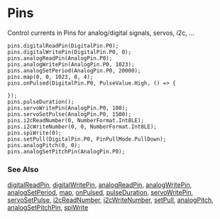 # Pins

Control currents in Pins for analog/digital signals, servos, i2c, ...

```cards
pins.digitalReadPin(DigitalPin.P0);
pins.digitalWritePin(DigitalPin.P0, 0);
pins.analogReadPin(AnalogPin.P0);
pins.analogWritePin(AnalogPin.P0, 1023);
pins.analogSetPeriod(AnalogPin.P0, 20000);
pins.map(0, 0, 1023, 0, 4);
pins.onPulsed(DigitalPin.P0, PulseValue.High, () => {
    
});
pins.pulseDuration();
pins.servoWritePin(AnalogPin.P0, 180);
pins.servoSetPulse(AnalogPin.P0, 1500);
pins.i2cReadNumber(0, NumberFormat.Int8LE);
pins.i2cWriteNumber(0, 0, NumberFormat.Int8LE);
pins.spiWrite(0);
pins.setPull(DigitalPin.P0, PinPullMode.PullDown);
pins.analogPitch(0, 0);
pins.analogSetPitchPin(AnalogPin.P0);
```

### See Also

[digitalReadPin](/reference/pins/digital-read-pin), [digitalWritePin](/reference/pins/digital-write-pin), [analogReadPin](/reference/pins/analog-read-pin), [analogWritePin](/reference/pins/analog-write-pin), [analogSetPeriod](/reference/pins/analog-set-period), [map](/reference/pins/map), [onPulsed](/reference/pins/on-pulsed), [pulseDuration](/reference/pins/pulse-duration), [servoWritePin](/reference/pins/servo-write-pin), [servoSetPulse](/reference/pins/servo-set-pulse), [i2cReadNumber](/reference/pins/i2c-read-number), [i2cWriteNumber](/reference/pins/i2c-write-number), [setPull](/reference/pins/set-pull), [analogPitch](/reference/pins/analog-pitch), [analogSetPitchPin](/reference/pins/analog-set-pitch), [spiWrite](/reference/pins/spi-write)
